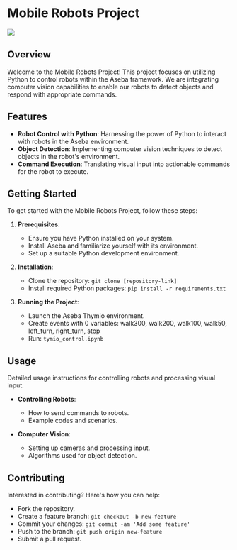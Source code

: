 

# Mobile Robots Project

![](https://github.com/0xjrr/mobile-robots-project/raw/main/working/project_demo.gif)

## Overview
Welcome to the Mobile Robots Project! This project focuses on utilizing Python to control robots within the Aseba framework. We are integrating computer vision capabilities to enable our robots to detect objects and respond with appropriate commands.

## Features
- **Robot Control with Python**: Harnessing the power of Python to interact with robots in the Aseba environment.
- **Object Detection**: Implementing computer vision techniques to detect objects in the robot's environment.
- **Command Execution**: Translating visual input into actionable commands for the robot to execute.

## Getting Started
To get started with the Mobile Robots Project, follow these steps:

1. **Prerequisites**:
   - Ensure you have Python installed on your system.
   - Install Aseba and familiarize yourself with its environment.
   - Set up a suitable Python development environment.

2. **Installation**:
   - Clone the repository: `git clone [repository-link]`
   - Install required Python packages: `pip install -r requirements.txt`

3. **Running the Project**:
   - Launch the Aseba Thymio environment.
   - Create events with 0 variables: walk300, walk200, walk100, walk50, left_turn, right_turn, stop
   - Run: `tymio_control.ipynb`

## Usage
Detailed usage instructions for controlling robots and processing visual input.

- **Controlling Robots**:
  - How to send commands to robots.
  - Example codes and scenarios.

- **Computer Vision**:
  - Setting up cameras and processing input.
  - Algorithms used for object detection.

## Contributing
Interested in contributing? Here's how you can help:
- Fork the repository.
- Create a feature branch: `git checkout -b new-feature`
- Commit your changes: `git commit -am 'Add some feature'`
- Push to the branch: `git push origin new-feature`
- Submit a pull request.

